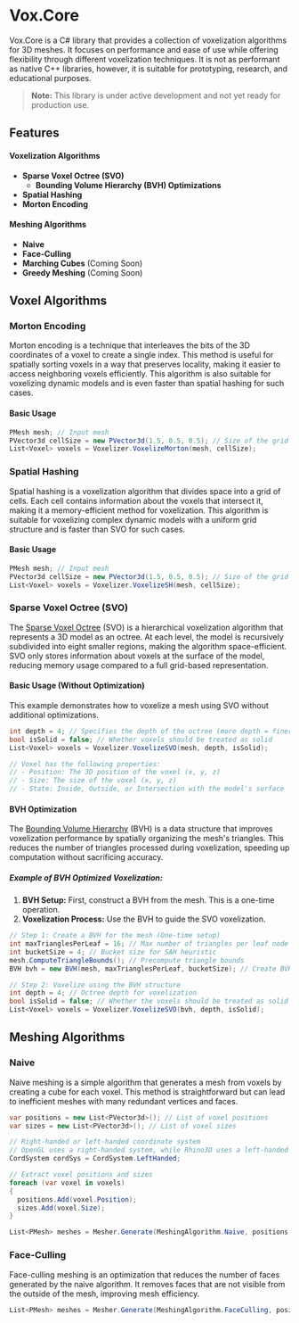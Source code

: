 # Vox.Core

Vox.Core is a C# library that provides a collection of voxelization algorithms for 3D meshes. It focuses on performance and ease of use while offering flexibility through different voxelization techniques. It is not as performant as native C++ libraries, however, it is suitable for prototyping, research, and educational purposes.

> **Note:** This library is under active development and not yet ready for production use.

## Features
#### Voxelization Algorithms
- **Sparse Voxel Octree (SVO)**
  - **Bounding Volume Hierarchy (BVH) Optimizations**
- **Spatial Hashing**
- **Morton Encoding**

#### Meshing Algorithms
- **Naive**
- **Face-Culling**
- **Marching Cubes** (Coming Soon)
- **Greedy Meshing** (Coming Soon)

## Voxel Algorithms

### Morton Encoding
Morton encoding is a technique that interleaves the bits of the 3D coordinates 
of a voxel to create a single index. This method is useful for spatially 
sorting voxels in a way that preserves locality, making it easier to access 
neighboring voxels efficiently. This algorithm is also suitable for voxelizing dynamic models
and is even faster than spatial hashing for such cases.

#### Basic Usage
```csharp
PMesh mesh; // Input mesh
PVector3d cellSize = new PVector3d(1.5, 0.5, 0.5); // Size of the grid cell
List<Voxel> voxels = Voxelizer.VoxelizeMorton(mesh, cellSize);
```

### Spatial Hashing
Spatial hashing is a voxelization algorithm that divides space into a grid of cells.
Each cell contains information about the voxels that intersect it, 
making it a memory-efficient method for voxelization. 
This algorithm is suitable for voxelizing complex dynamic models with a uniform 
grid structure and is faster than SVO for such cases.

#### Basic Usage
```csharp
PMesh mesh; // Input mesh
PVector3d cellSize = new PVector3d(1.5, 0.5, 0.5); // Size of the grid cell
List<Voxel> voxels = Voxelizer.VoxelizeSH(mesh, cellSize);
```


### Sparse Voxel Octree (SVO)

The [Sparse Voxel Octree](https://eisenwave.github.io/voxel-compression-docs/svo/svo.html) (SVO) is a hierarchical voxelization algorithm that represents a 3D model as an octree. At each level, the model is recursively subdivided into eight smaller regions, making the algorithm space-efficient. SVO only stores information about voxels at the surface of the model, reducing memory usage compared to a full grid-based representation.

#### Basic Usage (Without Optimization)
This example demonstrates how to voxelize a mesh using SVO without additional optimizations.

```csharp
int depth = 4; // Specifies the depth of the octree (more depth = finer detail)
bool isSolid = false; // Whether voxels should be treated as solid
List<Voxel> voxels = Voxelizer.VoxelizeSVO(mesh, depth, isSolid);

// Voxel has the following properties:
// - Position: The 3D position of the voxel (x, y, z)
// - Size: The size of the voxel (x, y, z)
// - State: Inside, Outside, or Intersection with the model's surface
```

#### BVH Optimization
The [Bounding Volume Hierarchy](https://en.wikipedia.org/wiki/Bounding_volume_hierarchy) (BVH) is a data structure that improves voxelization performance by spatially organizing the mesh's triangles. This reduces the number of triangles processed during voxelization, speeding up computation without sacrificing accuracy.

##### Example of BVH Optimized Voxelization:

1. **BVH Setup:** First, construct a BVH from the mesh. This is a one-time operation.
2. **Voxelization Process:** Use the BVH to guide the SVO voxelization.

```csharp
// Step 1: Create a BVH for the mesh (One-time setup)
int maxTrianglesPerLeaf = 16; // Max number of triangles per leaf node
int bucketSize = 4; // Bucket size for SAH heuristic
mesh.ComputeTriangleBounds(); // Precompute triangle bounds
BVH bvh = new BVH(mesh, maxTrianglesPerLeaf, bucketSize); // Create BVH

// Step 2: Voxelize using the BVH structure
int depth = 4; // Octree depth for voxelization
bool isSolid = false; // Whether the voxels should be treated as solid
List<Voxel> voxels = Voxelizer.VoxelizeSVO(bvh, depth, isSolid);
```


## Meshing Algorithms

### Naive
Naive meshing is a simple algorithm that generates a mesh from voxels by creating a cube for each voxel.
This method is straightforward but can lead to inefficient meshes with many redundant vertices and faces.

```csharp
var positions = new List<PVector3d>(); // List of voxel positions
var sizes = new List<PVector3d>(); // List of voxel sizes

// Right-handed or left-handed coordinate system
// OpenGL uses a right-handed system, while Rhino3D uses a left-handed system
CordSystem cordSys = CordSystem.LeftHanded; 

// Extract voxel positions and sizes
foreach (var voxel in voxels)
{
  positions.Add(voxel.Position);
  sizes.Add(voxel.Size);
}

List<PMesh> meshes = Mesher.Generate(MeshingAlgorithm.Naive, positions, sizes, cordSys);
```

### Face-Culling
Face-culling meshing is an optimization that reduces the number of faces generated by the naive algorithm. It removes faces that are not visible from the outside of the mesh, improving mesh efficiency.

```csharp
List<PMesh> meshes = Mesher.Generate(MeshingAlgorithm.FaceCulling, positions, sizes, cordSys);
```